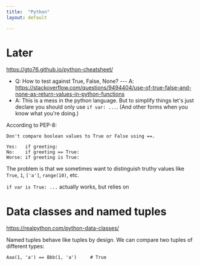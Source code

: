 ```yaml
---
title:  "Python"
layout: default

---
```


# Later

<https://gto76.github.io/python-cheatsheet/>


- Q: How to test against True, False, None? --- A: <https://stackoverflow.com/questions/9494404/use-of-true-false-and-none-as-return-values-in-python-functions>
- A: 
This is a mess in the python language.
But to simplify things let's just declare you should only use `if var: ...`.
(And other forms when you know what you're doing.)

According to PEP-8:

```
Don't compare boolean values to True or False using ==.

Yes:   if greeting:
No:    if greeting == True:
Worse: if greeting is True:
```

The problem is that we sometimes want to distinguish truthy values like `True`, `1`, `['a']`, `range(10)`, etc.

`if var is True: ...` actually works, but relies on 


# Data classes and named tuples

<https://realpython.com/python-data-classes/>

Named tuples behave like tuples by design. We can compare two tuples of different types:

```
Aaa(1, 'a') == Bbb(1, 'a')     # True
```

